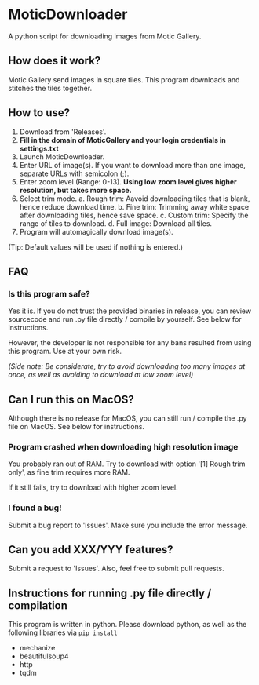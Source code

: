 # MoticDownloader
A python script for downloading images from Motic Gallery.

## How does it work?
Motic Gallery send images in square tiles. This program downloads and stitches the tiles together.

## How to use?
1. Download from 'Releases'.
2. **Fill in the domain of MoticGallery and your login credentials in settings.txt**
3. Launch MoticDownloader.
4. Enter URL of image(s). If you want to download more than one image, separate URLs with semicolon (;).
5. Enter zoom level (Range: 0-13). **Using low zoom level gives higher resolution, but takes more space.**
6. Select trim mode.
  a. Rough trim: Aavoid downloading tiles that is blank, hence reduce download time.
  b. Fine trim: Trimming away white space after downloading tiles, hence save space.
  c. Custom trim: Specify the range of tiles to download.
  d. Full image: Download all tiles.
7. Program will automagically download image(s).

(Tip: Default values will be used if nothing is entered.)

## FAQ
### Is this program safe?
Yes it is. If you do not trust the provided binaries in release, you can review sourcecode and run .py file directly / compile by yourself. See below for instructions.

However, the developer is not responsible for any bans resulted from using this program. Use at your own risk.

_(Side note: Be considerate, try to avoid downloading too many images at once, as well as avoiding to download at low zoom level)_

## Can I run this on MacOS?
Although there is no release for MacOS, you can still run / compile the .py file on MacOS. See below for instructions.

### Program crashed when downloading high resolution image
You probably ran out of RAM. Try to download with option '\[1] Rough trim only', as fine trim requires more RAM.

If it still fails, try to download with higher zoom level.

### I found a bug!
Submit a bug report to 'Issues'. Make sure you include the error message.

## Can you add XXX/YYY features?
Submit a request to 'Issues'. Also, feel free to submit pull requests.

## Instructions for running .py file directly / compilation
This program is written in python. Please download python, as well as the following libraries via <code>pip install</code>
 - mechanize
 - beautifulsoup4
 - http
 - tqdm
